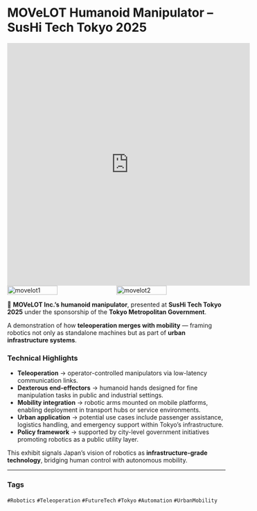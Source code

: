 # MOVeLOT Humanoid Manipulator – SusHi Tech Tokyo 2025

<iframe 
  src="https://www.youtube.com/embed/ItDeveXMg04" 
  width="560" 
  height="560" 
  style="aspect-ratio: 9/16;" 
  frameborder="0" 
  allowfullscreen>
</iframe>

<div style="display:flex;flex-wrap:wrap;gap:10px">
  <img src="/alvin-site/JPG_VID/PXL_20250509_025344016.jpg?v=3" alt="movelot1" width="48%">
  <img src="/alvin-site/JPG_VID/PXL_20250509_025417243.jpg?v=3" alt="movelot2" width="48%">
</div>

🤖 **MOVeLOT Inc.’s humanoid manipulator**, presented at **SusHi Tech Tokyo 2025** under the sponsorship of the **Tokyo Metropolitan Government**.  

A demonstration of how **teleoperation merges with mobility** — framing robotics not only as standalone machines but as part of **urban infrastructure systems**.  

### Technical Highlights  
- **Teleoperation** → operator-controlled manipulators via low-latency communication links.  
- **Dexterous end-effectors** → humanoid hands designed for fine manipulation tasks in public and industrial settings.  
- **Mobility integration** → robotic arms mounted on mobile platforms, enabling deployment in transport hubs or service environments.  
- **Urban application** → potential use cases include passenger assistance, logistics handling, and emergency support within Tokyo’s infrastructure.  
- **Policy framework** → supported by city-level government initiatives promoting robotics as a public utility layer.  

This exhibit signals Japan’s vision of robotics as **infrastructure-grade technology**, bridging human control with autonomous mobility.  

---

### Tags  
`#Robotics` `#Teleoperation` `#FutureTech` `#Tokyo` `#Automation` `#UrbanMobility`

